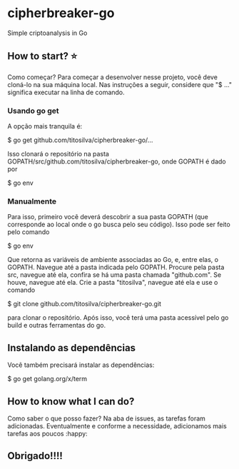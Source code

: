 # cipherbreaker-go
Simple criptoanalysis in Go

## How to start? :star:
Como começar? Para começar a desenvolver nesse projeto, você deve cloná-lo na sua máquina local. Nas instruções a seguir, considere que "$ ..." significa executar na linha de comando.

### Usando go get
A opção mais tranquila é:

$ go get github.com/titosilva/cipherbreaker-go/...

Isso clonará o repositório na pasta GOPATH/src/github.com/titosilva/cipherbreaker-go, onde GOPATH é dado por

$ go env

### Manualmente
Para isso, primeiro vocẽ deverá descobrir a sua pasta GOPATH (que corresponde ao local onde o go
busca pelo seu código). Isso pode ser feito pelo comando

$ go env

Que retorna as variáveis de ambiente associadas ao Go, e, entre elas, o GOPATH. Navegue até a pasta 
indicada pelo GOPATH. Procure pela pasta src, navegue até ela, confira se há uma pasta chamada
"github.com". Se houve, navegue até ela. Crie a pasta "titosilva", navegue até ela e use o comando

$ git clone github.com/titosilva/cipherbreaker-go.git

para clonar o repositório. Após isso, você terá uma pasta acessível pelo go build e outras ferramentas do go.

## Instalando as dependências
Você também precisará instalar as dependências:

$ go get golang.org/x/term


## How to know what I can do?
Como saber o que posso fazer?
Na aba de issues, as tarefas foram adicionadas. Eventualmente e conforme a necessidade, adicionamos mais tarefas aos poucos :happy:

## Obrigado!!!!
